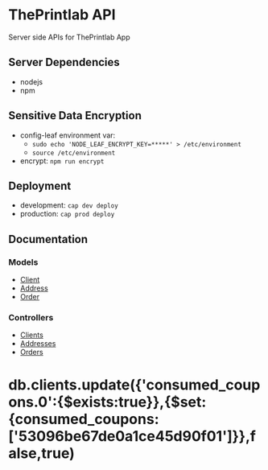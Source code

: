 ThePrintlab API
==================

Server side APIs for ThePrintlab App

## Server Dependencies
- nodejs
- npm

## Sensitive Data Encryption
- config-leaf environment var:
	* `sudo echo 'NODE_LEAF_ENCRYPT_KEY=*****' > /etc/environment`
	* `source /etc/environment`
- encrypt: `npm run encrypt`

## Deployment
- development: `cap dev deploy`
- production: `cap prod deploy`

## Documentation

### Models
* [Client](app/models/client.html)
* [Address](app/models/address.html)
* [Order](app/models/order.html)

### Controllers
* [Clients](clients.html)
* [Addresses](addresses.html)
* [Orders](orders.html)

# db.clients.update({'consumed_coupons.0':{$exists:true}},{$set:{consumed_coupons:['53096be67de0a1ce45d90f01']}},false,true)